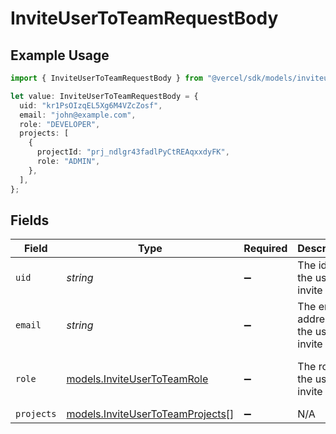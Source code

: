 # InviteUserToTeamRequestBody

## Example Usage

```typescript
import { InviteUserToTeamRequestBody } from "@vercel/sdk/models/inviteusertoteamop.js";

let value: InviteUserToTeamRequestBody = {
  uid: "kr1PsOIzqEL5Xg6M4VZcZosf",
  email: "john@example.com",
  role: "DEVELOPER",
  projects: [
    {
      projectId: "prj_ndlgr43fadlPyCtREAqxxdyFK",
      role: "ADMIN",
    },
  ],
};
```

## Fields

| Field                                                                      | Type                                                                       | Required                                                                   | Description                                                                | Example                                                                    |
| -------------------------------------------------------------------------- | -------------------------------------------------------------------------- | -------------------------------------------------------------------------- | -------------------------------------------------------------------------- | -------------------------------------------------------------------------- |
| `uid`                                                                      | *string*                                                                   | :heavy_minus_sign:                                                         | The id of the user to invite                                               | kr1PsOIzqEL5Xg6M4VZcZosf                                                   |
| `email`                                                                    | *string*                                                                   | :heavy_minus_sign:                                                         | The email address of the user to invite                                    | john@example.com                                                           |
| `role`                                                                     | [models.InviteUserToTeamRole](../models/inviteusertoteamrole.md)           | :heavy_minus_sign:                                                         | The role of the user to invite                                             | [<br/>"MEMBER",<br/>"VIEWER"<br/>]                                         |
| `projects`                                                                 | [models.InviteUserToTeamProjects](../models/inviteusertoteamprojects.md)[] | :heavy_minus_sign:                                                         | N/A                                                                        |                                                                            |
